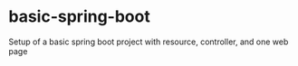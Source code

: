 # basic-spring-boot
Setup of a basic spring boot project with resource, controller, and one web page
